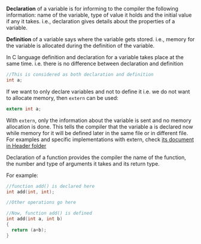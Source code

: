 **Declaration** of a variable is for informing to the compiler the following information: name of the variable, type of value it holds and the initial value if any it takes. i.e., declaration gives details about the properties of a variable. 

**Definition** of a variable says where the variable gets stored. i.e., memory for the variable is allocated during the definition of the variable.

In C language definition and declaration for a variable takes place at the same time. i.e. there is no difference between declaration and definition

```c
//This is considered as both declaration and definition
int a;
```

If we want to only declare variables and not to define it i.e. we do not want to allocate memory, then ``extern`` can be used:

```c
extern int a;
```

With ``extern``, only the information about the variable is sent and no memory allocation is done. This tells the compiler that the variable a is declared now while memory for it will be defined later in the same file or in different file. For examples and specific implementations with extern, check [its document in Header folder](../Header/)

Declaration of a function provides the compiler the name of the function, the number and type of arguments it takes and its return type. 

For example:

```c
//function add() is declared here
int add(int, int);

//Other operations go here

//Now, function add() is defined
int add(int a, int b)
{
  return (a+b);
}
```
